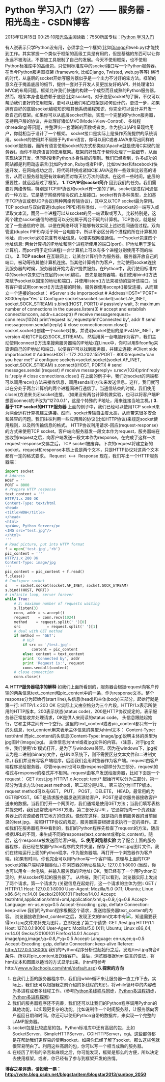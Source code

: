 
# Python 学习入门（27）—— 服务器 - 阳光岛主 - CSDN博客

2013年12月15日 00:25:10[阳光岛主](https://me.csdn.net/sunboy_2050)阅读数：7550所属专栏：[Python 学习入门](https://blog.csdn.net/column/details/python-learning.html)



有人说表示只学Python没有用，必须学会一个框架(比如[Django](http://blog.csdn.net/ithomer/article/details/16878667)和web.py)才能找到工作。其实掌握一个类似于框架的高级工具是有用的，但是基础的东西可以让你永远不被淘汰，不要被工具限制了自己的发展。今天不使用框架，也不使用Python标准库中的高级包，只使用标准库中的socket接口写一个Python服务器。
在当今Python服务器框架 (framework, 比如Django, Twisted, web.py等等) 横行的时代，从底层的socket开始写服务器似乎是一个出力不讨好的笨方法。框架的意义在于掩盖底层的细节，提供一套对于开发人员更加友好的API，并处理诸如MVC的布局问题。框架允许我们快速的构建一个成型而且成熟的Python服务器。然而，框架本身也是依赖于底层(比如socket)。对于底层socket的了解，不仅可以帮助我们更好的使用框架，更可以让我们明白框架是如何设计的。更进一步，如果拥有良好的底层socket编程知识和其他系统编程知识，你完全可以设计并开发一款自己的框架。如果你可以从底层socket开始，实现一个完整的Python服务器，支持用户层的协议，并处理好诸如MVC(Model-View-Control)、多线程(threading)等问题，并整理出一套清晰的函数或者类，作为接口(API)呈现给用户，你就相当于设计了一个框架。
socket接口是实际上是操作系统提供的系统调用。socket的使用并不局限于Python语言，你可以用C或者JAVA来写出同样的socket服务器，而所有语言使用socket的方式都类似(Apache就是使用C实现的服务器)。而你不能跨语言的使用框架。框架的好处在于帮你处理了一些细节，从而实现快速开发，但同时受到Python本身性能的限制。我们已经看到，许多成功的网站都是利用动态语言(比如Python, Ruby或者PHP，比如twitter和facebook)快速开发，在网站成功之后，将代码转换成诸如C和JAVA这样一些效率比较高的语言，从而让服务器能更有效率的面对每天亿万次的请求。在这样一些时间，底层的重要性，就远远超过了框架。
**1. TCP/IP和socket简介**
回到我们的任务。我们需要对网络传输，特别是TCP/IP协议和socket有一定的了解。socket是进程间通信的一种方法，它是基于网络传输协议的上层接口。socket有许多种类型，比如基于TCP协议或者UDP协议(两种网络传输协议)，其中又以TCP socket最为常用。TCP socket与双向管道(duplex PIPE)有些类似，一个进程向socket的一端写入或读取文本流，而另一个进程可以从socket的另一端读取或写入，比较特别是，这两个建立socket通信的进程可以分别属于两台不同的计算机。TCP协议，就是规定了一些通信的守则，以便在网络环境下能够有效实现上述进程间通信过程。双向管道(duplex PIPE)存活于同一台电脑中，所以不必区分两个进程的所在计算机的地址，而socket必须包含有地址信息，以便实现网络通信。一个socket包含四个地址信息: 两台计算机的IP地址和两个进程所使用的端口(port)。IP地址用于定位计算机，而port用于定位进程(一台计算机上可以有多个进程分别使用不同的端口)。
**2. TCP socket**
在互联网上，让某台计算机作为服务器。服务器开放自己的端口，被动等待其他计算机连接。当其他计算机作为客户，主动使用socket连接到服务器的时候，服务器就开始为客户提供服务。在Python中，我们使用标准库中的socket包来进行底层的socket编程。
首先是服务器端，我们使用bind()方法来赋予socket以固定的地址和端口，并使用listen()方法来被动的监听该端口。当有客户尝试用connect()方法连接的时候，服务器使用accept()接受连接，从而建立一个连接的socket：
\#Server side
importsocket
\# AddressHOST=''PORT= 8000reply='Yes'
\# Configure sockets=socket.socket(socket.AF_INET, socket.SOCK_STREAM)
s.bind((HOST, PORT))
\# passively wait, 3: maximum number of connections in the queues.listen(3)
\# accept and establish connectionconn, addr=s.accept()
\# receive messagerequest= conn.recv(1024)
print'request is:',requestprint'Connected by', addr
\# send messageconn.sendall(reply)
\# close connectionconn.close()
socket.socket()创建一个socket对象，并说明socket使用的是IPv4(AF_INET，IP version 4)和TCP协议(SOCK_STREAM)。
然后用另一台电脑作为客户，我们主动使用connect()方法来搜索服务器端的IP地址(在Linux中，你可以用$ifconfig来查询自己的IP地址)和端口，以便客户可以找到服务器，并建立连接:
\#Client side
importsocket
\# AddressHOST='172.20.202.155'PORT= 8000request='can you hear me?'
\# configure sockets=socket.socket(socket.AF_INET, socket.SOCK_STREAM)
s.connect((HOST, PORT))
\# send messages.sendall(request)
\# receive messagereply= s.recv(1024)print'reply is:',reply
\# close connections.close()
在上面的例子中，我们对socket的两端都可以调用recv()方法来接收信息，调用sendall()方法来发送信息。这样，我们就可以在分处于两台计算机的两个进程间进行通信了。当通信结束的时候，我们使用close()方法来关闭socket连接。
(如果没有两台计算机做实验，也可以将客户端IP想要connect的IP改为"127.0.0.1"，这是个特殊的IP地址，用来连接当地主机。)
**3. 基于TCP socket的HTTP服务器**
上面的例子中，我们已经可以使用TCP socket来为两台远程计算机建立连接。然而，socket传输自由度太高，从而带来很多安全和兼容的问题。我们往往利用一些应用层的协议(比如HTTP协议)来规定socket使用规则，以及所传输信息的格式。
HTTP协议利用请求-回应(request-response)的方式来使用TCP socket。客户端向服务器发一段文本作为request，服务器端在接收到request之后，向客户端发送一段文本作为response。在完成了这样一次request-response交易之后，TCP socket被废弃。下次的request将建立新的socket。request和response本质上说是两个文本，只是HTTP协议对这两个文本都有一定的格式要求。
Request  <——>  Response
现在，我们写出一个HTTP服务器端：

```python
import socket
# Address
HOST = ''
PORT = 8000
# Prepare HTTP response
text_content = '''
HTTP/1.x 200 OK  
Content-Type: text/html
<head>
<title>WOW</title>
</head>
<html>
<p>Wow, Python Server</p>
<IMG src="test.jpg"/>
</html>
'''
# Read picture, put into HTTP format
f = open('test.jpg','rb')
pic_content = '''
HTTP/1.x 200 OK  
Content-Type: image/jpg
'''
pic_content = pic_content + f.read()
f.close()
# Configure socket
s    = socket.socket(socket.AF_INET, socket.SOCK_STREAM)
s.bind((HOST, PORT))
# infinite loop, server forever
while True:
    # 3: maximum number of requests waiting
    s.listen(3)
    conn, addr = s.accept()
    request    = conn.recv(1024)
    method    = request.split(' ')[0]
    src            = request.split(' ')[1]
    # deal with GET method
    if method == 'GET':
        # ULR    
        if src == '/test.jpg':
            content = pic_content
        else: content = text_content
        print 'Connected by', addr
        print 'Request is:', request
        conn.sendall(content)
    # close connection
    conn.close()
```

**4. HTTP服务器程序的解释**
如我们上面所看到的，服务器会根据request向客户传输的两条信息text_content和pic_content中的一条，作为response文本。整个response分为起始行(start line),头信息(head)和主体(body)三部分。起始行就是第一行:
HTTP/1.x 200 OK
它实际上又由空格分为三个片段，HTTP/1.x表示所使用的HTTP版本，200表示状态(status code)，200是HTTP协议规定的，表示服务器正常接收并处理请求，OK是供人来阅读的status code。
头信息跟随起始行，它和主体之间有一个空行。这里的text_content或者pic_content都只有一行的头信息，text_content用来表示主体信息的类型为html文本：
Content-Type: text/html
而pic_content的头信息(Content-Type: image/jpg)说明主体的类型为jpg图片(image/jpg)。
主体信息为html或者jpg文件的内容。
(注意，对于jpg文件，我们使用'rb'模式打开，是为了与windows兼容。因为在windows下，jpg被认为是二进制(binary)文件，在UNIX系统下，则不需要区分文本文件和二进制文件。)
我们并没有写客户端程序，后面我们会用浏览器作为客户端。request由客户端程序发给服务器。尽管request也可以像response那样分为三部分，request的格式与response的格式并不相同。request由客户发送给服务器，比如下面是一个request：
GET /test.jpg HTTP/1.x
Accept: text/*
起始行可以分为三部分，第一部分为请求方法(request method)，第二部分是URL，第三部分为HTTP版本。request method可以有GET， PUT， POST， DELETE， HEAD。最常用的为GET和POST。GET是请求服务器发送资源给客户，POST是请求服务器接收客户送来的数据。当我们打开一个网页时，我们通常是使用GET方法；当我们填写表格并提交时，我们通常使用POST方法。第二部分为URL，它通常指向一个资源(服务器上的资源或者其它地方的资源)。像现在这样，就是指向当前服务器的当前目录的test.jpg。
按照HTTP协议的规定，服务器需要根据请求执行一定的操作。正如我们在服务器程序中看到的，我们的Python程序先检查了request的方法，随后根据URL的不同，来生成不同的response(text_content或者pic_content)。随后，这个response被发送回给客户端。
**5. 使用浏览器实验**
为了配合上面的服务器程序，我已经在放置Python程序的文件夹里，保存了一个test.jpg图片文件。我们在终端运行上面的Python程序，作为服务器端，再打开一个浏览器作为客户端。(如果有时间，你也完全可以用Python写一个客户端。原理与上面的TCP socket的客户端程序相类似。)
在浏览器的地址栏输入:
127.0.0.1:8000
(当然，你也可以用令一台电脑，并输入服务器的IP地址)
OK，我已经有了一个用Python实现的，并从socket写起的服务器了。
从终端，我们可以看到，浏览器实际上发出了两个请求。第一个请求为 (关键信息在起始行，这一个请求的主体为空):
GET / HTTP/1.1
Host: 127.0.0.1:8000
User-Agent: Mozilla/5.0 (X11; Ubuntu; Linux x86_64; rv:14.0) Gecko/20100101 Firefox/14.0.1
Accept: text/html,application/xhtml+xml,application/xml;q=0.9,*/*;q=0.8
Accept-Language: en-us,en;q=0.5
Accept-Encoding: gzip, deflate
Connection: keep-alive
我们的Python程序根据这个请求，发送给服务器text_content的内容。
浏览器接收到text_content之后，发现正文的html文本中有<IMG src="text.jpg" />，知道需要获得text.jpg文件来补充为图片，立即发出了第二个请求:
GET /test.jpg HTTP/1.1
Host: 127.0.0.1:8000
User-Agent: Mozilla/5.0 (X11; Ubuntu; Linux x86_64; rv:14.0) Gecko/20100101 Firefox/14.0.1
Accept: image/png,image/*;q=0.8,*/*;q=0.5
Accept-Language: en-us,en;q=0.5
Accept-Encoding: gzip, deflate
Connection: keep-alive
Referer: http://127.0.0.1:8000/
我们的Python程序分析过起始行之后，发现/test.jpg符合if条件，所以将pic_content发送给客户。
最后，浏览器根据html语言的语法，将html文本和图画以适当的方式显示出来。(html可参考http://www.w3schools.com/html/default.asp)
**6.探索的方向**
1) 在我们上面的服务器程序中，我们用while循环来让服务器一直工作下去。实际上，我们还可以根据我之前介绍的多线程的知识，将while循环中的内容改为多进程或者多线程工作。(参考[Python多线程与同步](http://www.cnblogs.com/vamei/archive/2012/10/11/2720042.html)，[Python多进程初步](http://www.cnblogs.com/vamei/archive/2012/10/12/2721484.html)，[Python多进程探索](http://www.cnblogs.com/vamei/archive/2012/10/13/2722254.html))
2) 我们的服务器程序还不完善，我们还可以让我们的Python程序调用Python的其他功能，以实现更复杂的功能。比如说制作一个时间服务器，让服务器向客户返回日期和时间。你还可以使用Python自带的数据库，来实现一个完整的LAMP服务器。
3) socket包是比较底层的包。Python标准库中还有高层的包，比如SocketServer，SimpleHTTPServer，CGIHTTPServer，cgi。这些都包都是在帮助我们更容易的使用socket。如果你已经了解了socket，那么这些包就很容易明白了。利用这些高层的包，你可以写一个相当成熟的服务器。
4) 在经历了所有的辛苦和麻烦之后，你可能发现，框架是那么的方便，所以决定去使用框架。或者，你已经有了参与到框架开发的热情。


**博客之星评选，请投我一票：**
**http://vote.blog.csdn.net/blogstaritem/blogstar2013/sunboy_2050**


